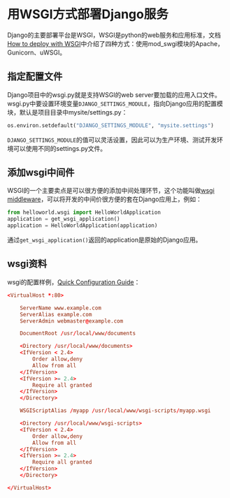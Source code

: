 <!-- toc -->
#  用WSGI方式部署Django服务

Django的主要部署平台是WSGI，WSGI是python的web服务和应用标准，文档[How to deploy with WSGI][1]中介绍了四种方式：使用mod_swgi模块的Apache，Gunicorn、uWSGI。

## 指定配置文件

Django项目中的wsgi.py就是支持WSGI的web server要加载的应用入口文件。wsgi.py中要设置环境变量`DJANGO_SETTINGS_MODULE`，指向Django应用的配置模块，默认是项目目录中mysite/settings.py：

```python
os.environ.setdefault("DJANGO_SETTINGS_MODULE", "mysite.settings")
```

`DJANGO_SETTINGS_MODULE`的值可以灵活设置，因此可以为生产环境、测试开发环境可以使用不同的settings.py文件。

## 添加wsgi中间件

WSGI的一个主要卖点是可以很方便的添加中间处理环节，这个功能叫做[wsgi middleware][2]，可以将开发的中间价很方便的套在Django应用上，例如：

```python
from helloworld.wsgi import HelloWorldApplication
application = get_wsgi_application()
application = HelloWorldApplication(application)
```

通过`get_wsgi_application()`返回的application是原始的Django应用。

## wsgi资料

wsgi的配置样例，[Quick Configuration Guide][3]：

```conf
<VirtualHost *:80>

    ServerName www.example.com
    ServerAlias example.com
    ServerAdmin webmaster@example.com

    DocumentRoot /usr/local/www/documents

    <Directory /usr/local/www/documents>
    <IfVersion < 2.4>
        Order allow,deny
        Allow from all
    </IfVersion>
    <IfVersion >= 2.4>
        Require all granted
    </IfVersion>
    </Directory>

    WSGIScriptAlias /myapp /usr/local/www/wsgi-scripts/myapp.wsgi

    <Directory /usr/local/www/wsgi-scripts>
    <IfVersion < 2.4>
        Order allow,deny
        Allow from all
    </IfVersion>
    <IfVersion >= 2.4>
        Require all granted
    </IfVersion>
    </Directory>

</VirtualHost>

```

[1]: https://docs.djangoproject.com/en/2.2/howto/deployment/wsgi/ "How to deploy with WSGI"
[2]: https://www.python.org/dev/peps/pep-3333/#middleware-components-that-play-both-sides  "WSGI middleware"
[3]: https://modwsgi.readthedocs.io/en/develop/user-guides/quick-configuration-guide.html "Quick Configuration Guide"
